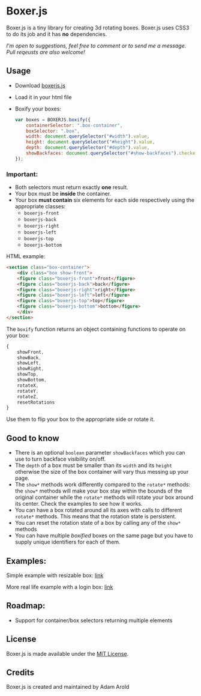 # Boxer.js
Boxer.js is a tiny library for creating 3d rotating boxes. Boxer.js uses CSS3 to do its job
and it has **no** dependencies.

*I'm open to suggestions, feel free to comment or to send me a message.
Pull reqeusts are also welcome!*

## Usage
 - Download [boxerjs.js](https://github.com/adam-arold/boxer.js/blob/master/src/boxerjs.js)
 - Load it in your html file
 - Boxify your boxes:


    ```javascript
    var boxes = BOXERJS.boxify({
        containerSelector: ".box-container",
        boxSelector: ".box",
        width: document.querySelector("#width").value,
        height: document.querySelector("#height").value,
        depth: document.querySelector("#depth").value,
        showBackfaces: document.querySelector("#show-backfaces").checked
    });
    ```


### Important:
 * Both selectors must return exactly **one** result.
 * Your box must be **inside** the container.
 * Your box **must contain** six elements for each side respectively using the appropriate classes:
    * `boxerjs-front`
    * `boxerjs-back`
    * `boxerjs-right`
    * `boxerjs-left`
    * `boxerjs-top`
    * `boxerjs-bottom`

HTML example:

```HTML
<section class="box-container">
    <div class="box show-front">
    <figure class="boxerjs-front">front</figure>
    <figure class="boxerjs-back">back</figure>
    <figure class="boxerjs-right">right</figure>
    <figure class="boxerjs-left">left</figure>
    <figure class="boxerjs-top">top</figure>
    <figure class="boxerjs-bottom">bottom</figure>
    </div>
</section>
```

The `boxify` function returns an object containing functions to operate on your box:

```javascript
{
    showFront,
    showBack,
    showLeft,
    showRight,
    showTop,
    showBottom,
    rotateX,
    rotateY,
    rotateZ,
    resetRotations
}
```

Use them to flip your box to the appropriate side or rotate it.

## Good to know
 * There is an optional `boolean` parameter `showBackfaces` which you can use to turn backface visibility on/off.
 * The `depth` of a box must be smaller than its `width` and its `height` otherwise the size of the box container will vary thus messing up your page.
 * The `show*` methods work differently compared to the `rotate*` methods: the `show*` methods will make your box stay within the bounds of the original container while the `rotate*` methods will rotate your box around its center. Check the examples to see how it works.
 * You can have a box rotated around all its axes with calls to different `rotate*` methods. This means that the rotation state is persistent.
 * You can reset the rotation state of a box by calling any of the `show*` methods
 * You can have multiple *boxified* boxes on the same page but you have to supply unique identifiers for each of them.
 
## Examples:

Simple example with resizable box: [link](https://cdn.rawgit.com/adam-arold/boxer.js/rawgit-v1.0.0/examples/showcase/showcase.html)

More real life example with a login box: [link](https://cdn.rawgit.com/adam-arold/boxer.js/rawgit-v1.0.0/examples/loginbox/loginbox.html)

## Roadmap:
 * Support for container/box selectors returning multiple elements

## License
Boxer.js is made available under the [MIT License](http://www.opensource.org/licenses/mit-license.php).

## Credits
Boxer.js is created and maintained by Adam Arold

